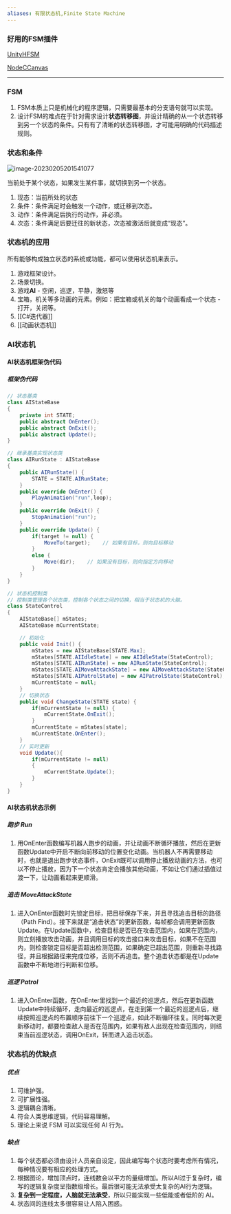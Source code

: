 ```yaml
---
aliases: 有限状态机,Finite State Machine
---
```


### 好用的FSM插件

 [UnityHFSM](https://github.com/Inspiaaa/UnityHFSM)

[NodeCCanvas](https://nodecanvas.paradoxnotion.com/documentation/?section=getting-started)

----

### FSM

1. FSM本质上只是机械化的程序逻辑，只需要最基本的分支语句就可以实现。
2. 设计FSM的难点在于针对需求设计**状态转移图**，并设计精确的从一个状态转移到另一个状态的条件。只有有了清晰的状态转移图，才可能用明确的代码描述规则。


### 状态和条件

![image-20230205201541077](https://cdn.jsdelivr.net/gh/yzngo/ImageHosting/img/202302052015120.png)

当前处于某个状态，如果发生某件事，就切换到另一个状态。

1. 现态：当前所处的状态
2. 条件：条件满足时会触发一个动作，或迁移到次态。
3. 动作：条件满足后执行的动作，非必须。
4. 次态：条件满足后要迁往的新状态，次态被激活后就变成“现态”。


### 状态机的应用

所有能够构成独立状态的系统或功能，都可以使用状态机来表示。

1. 游戏框架设计。
2. 场景切换。
3. 游戏**AI** - 空闲，巡逻，平静，激怒等
4. 宝箱，机关等多动画的元素。例如：把宝箱或机关的每个动画看成一个状态 - 打开，关闭等。
5. [[C#迭代器]]
6. [[动画状态机]]


### AI状态机

#### AI状态机框架伪代码

##### 框架伪代码

```cs
// 状态基类
class AIStateBase
{
    private int STATE;
    public abstract OnEnter();
    public abstract OnExit();
    public abstract Update();
}

// 继承基类实现状态类
class AIRunState : AIStateBase
{
    public AIRunState() {
        STATE = STATE.AIRunState;
    }
    public override OnEnter() {
        PlayAnimation("run",loop);
    }
    public override OnExit() {
        StopAnimation("run");
    }
    public override Update() {
        if(target != null) {
            MoveTo(target);    // 如果有目标，则向目标移动
        }
        else {
            Move(dir);    // 如果没有目标，则向指定方向移动
        }
    }
}

// 状态机控制类
// 控制类管理各个状态类，控制各个状态之间的切换，相当于状态机的大脑。
class StateControl
{
    AIStateBase[] mStates;
    AIStateBase mCurrentState;

    // 初始化
    public void Init() {
        mStates = new AIStateBase[STATE.Max];
        mStates[STATE.AIIdleState] = new AIIdleState(StateControl);
        mStates[STATE.AIRunState] = new AIRunState(StateControl);
        mStates[STATE.AIMoveAttackState] = new AIMoveAttackState(StateControl);
        mStates[STATE.AIPatrolState] = new AIPatrolState(StateControl);
        mCurrentState = null;
    }
    // 切换状态
    public void ChangeState(STATE state) {
        if(mCurrentState != null) {
            mCurrentState.OnExit();
        }
        mCurrentState = mStates[state];
        mCurrentState.OnEnter();
    }
    // 实时更新
    void Update(){
        if(mCurrentState != null)
        {
            mCurrentState.Update();
        }
    }
}
```


#### AI状态机状态示例

##### 跑步 Run

1. 用OnEnter函数编写机器人跑步的动画，并让动画不断循环播放，然后在更新函数Update中开启不断向前移动的位置变化动画。当机器人不再需要移动时，也就是退出跑步状态事件，OnExit既可以调用停止播放动画的方法，也可以不停止播放，因为下一个状态肯定会播放其他动画，不如让它们通过插值过渡一下，让动画看起来更顺滑。

##### 追击 MoveAttackState

1. 进入OnEnter函数时先锁定目标，把目标保存下来，并且寻找追击目标的路径（Path Find）。接下来就是“追击状态”的更新函数，每帧都会调用更新函数Update。在Update函数中，检查目标是否已在攻击范围内，如果在范围内，则立刻播放攻击动画，并且调用目标的攻击接口来攻击目标，如果不在范围内，则检查锁定目标是否超出检测范围，如果确定已超出范围，则重新寻找路径，并且根据路径来完成位移，否则不再追击。整个追击状态都是在Update函数中不断地进行判断和位移。

##### 巡逻 Patrol

1. 进入OnEnter函数，在OnEnter里找到一个最近的巡逻点，然后在更新函数Update中持续循环，走向最近的巡逻点，在走到第一个最近的巡逻点后，继续按照巡逻点的布置顺序前往下一个巡逻点，如此不断循环往复。同时每次更新移动时，都要检查敌人是否在范围内，如果有敌人出现在检查范围内，则结束当前巡逻状态，调用OnExit，转而进入追击状态。


### 状态机的优缺点

##### 优点

1. 可维护强。
2. 可扩展性强。
3. 逻辑耦合清晰。
4. 符合人类思维逻辑，代码容易理解。
5. 理论上来说 FSM 可以实现任何 AI 行为。

##### 缺点

1. 每个状态都必须由设计人员亲自设定，因此编写每个状态时要考虑所有情况，每种情况要有相应的处理方式。
2. 根据图论，增加顶点时，连线数会以平方的量级增加。所以AI过于复杂时，编写的逻辑复杂度呈指数级增长。最后很可能无法承受太复杂的AI行为逻辑。
3. **复杂到一定程度，人脑就无法承受**，所以只能实现一些低能或者低阶的 AI。
4. 状态间的连线太多很容易让人陷入困惑。
